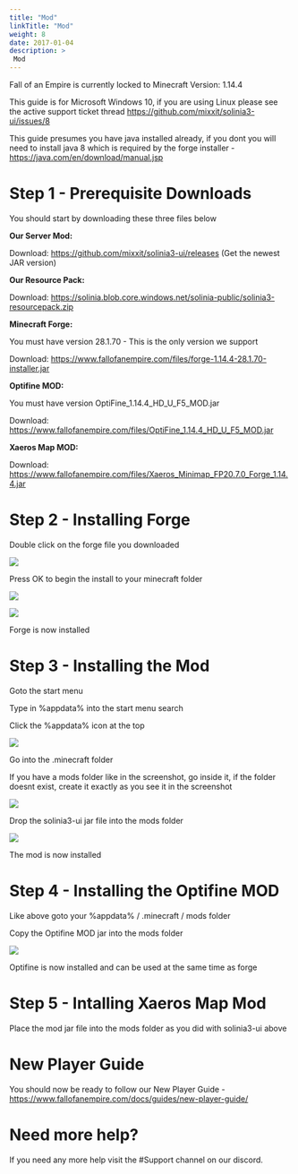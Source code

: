 ```yaml
---
title: "Mod"
linkTitle: "Mod"
weight: 8
date: 2017-01-04
description: >
 Mod
---
```


Fall of an Empire is currently locked to Minecraft Version: 1.14.4

This guide is for Microsoft Windows 10, if you are using Linux please see the active support ticket thread https://github.com/mixxit/solinia3-ui/issues/8

This guide presumes you have java installed already, if you dont you will need to install java 8 which is required by the forge installer - https://java.com/en/download/manual.jsp

# Step 1 - Prerequisite Downloads

You should start by downloading these three files below

**Our Server Mod:**

Download: https://github.com/mixxit/solinia3-ui/releases (Get the newest JAR version)

**Our Resource Pack:**

Download: https://solinia.blob.core.windows.net/solinia-public/solinia3-resourcepack.zip

**Minecraft Forge:**

You must have version 28.1.70 - This is the only version we support

Download: https://www.fallofanempire.com/files/forge-1.14.4-28.1.70-installer.jar

**Optifine MOD:**

You must have version OptiFine_1.14.4_HD_U_F5_MOD.jar

Download: https://www.fallofanempire.com/files/OptiFine_1.14.4_HD_U_F5_MOD.jar

**Xaeros Map MOD:**

Download: https://www.fallofanempire.com/files/Xaeros_Minimap_FP20.7.0_Forge_1.14.4.jar

# Step 2 - Installing Forge

Double click on the forge file you downloaded

![](https://fallofanempire.com/img/install/forgeinstaller1.png)

Press OK to begin the install to your minecraft folder

![](https://fallofanempire.com/img/install/forgeinstaller2.png)

![](https://fallofanempire.com/img/install/forgeinstaller3.png)

Forge is now installed

# Step 3 - Installing the Mod

Goto the start menu 

Type in %appdata% into the start menu search

Click the %appdata% icon at the top

![](https://fallofanempire.com/img/install/appdata.png)

Go into the .minecraft folder

If you have a mods folder like in the screenshot, go inside it, if the folder doesnt exist, create it exactly as you see it in the screenshot

![](https://fallofanempire.com/img/install/minecraftfolder.png)

Drop the solinia3-ui jar file into the mods folder

![](https://fallofanempire.com/img/install/modsfolder.png)

The mod is now installed

# Step 4 - Installing the Optifine MOD

Like above goto your %appdata% / .minecraft / mods folder

Copy the Optifine MOD jar into the mods folder

![](https://fallofanempire.com/img/install/mods.png)

Optifine is now installed and can be used at the same time as forge

# Step 5 - Intalling Xaeros Map Mod

Place the mod jar file into the mods folder as you did with solinia3-ui above

# New Player Guide

You should now be ready to follow our New Player Guide - https://www.fallofanempire.com/docs/guides/new-player-guide/

# Need more help?

If you need any more help visit the #Support channel on our discord.
